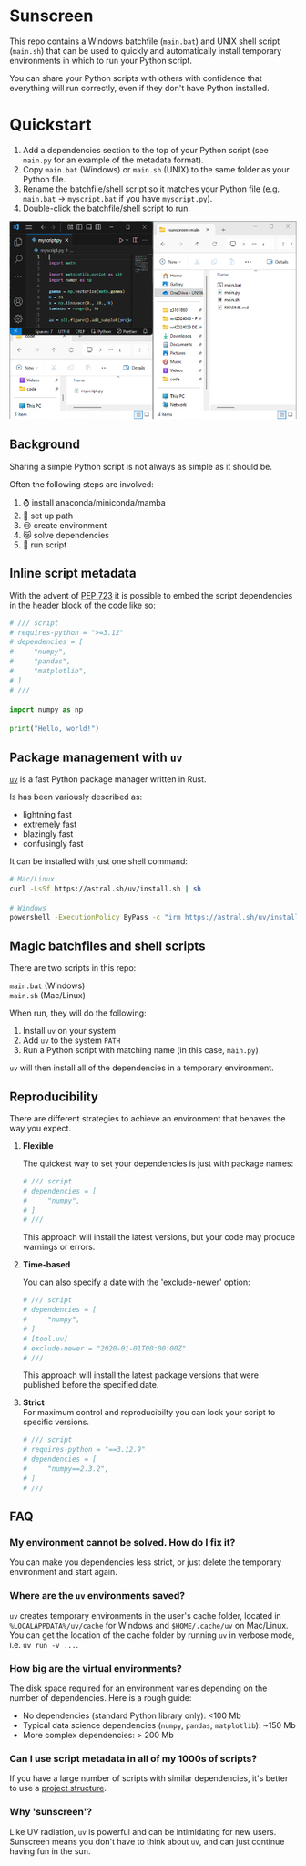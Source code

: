 # Sunscreen

This repo contains a Windows batchfile (`main.bat`) and UNIX shell script (`main.sh`) that can be used to quickly and automatically install temporary environments in which to run your Python script.

You can share your Python scripts with others with confidence that everything will run correctly, even if they don't have Python installed.

# Quickstart

1. Add a dependencies section to the top of your Python script (see `main.py` for an example of the metadata format).
2. Copy `main.bat` (Windows) or `main.sh` (UNIX) to the same folder as your Python file.
3. Rename the batchfile/shell script so it matches your Python file (e.g. `main.bat` -> `myscript.bat` if you have `myscript.py`).
4. Double-click the batchfile/shell script to run.


![demo](docs/sunscreen.gif)

## Background

Sharing a simple Python script is not always as simple as it should be.

Often the following steps are involved:

1. ⌚ install anaconda/miniconda/mamba
2. 🥹 set up path
3. 😢 create environment
4. 😿 solve dependencies
5. 🚀 run script


## Inline script metadata

With the advent of [PEP 723](https://peps.python.org/pep-0723) it is possible to embed the script dependencies in the header block of the code like so:


```python
# /// script
# requires-python = ">=3.12"
# dependencies = [
#     "numpy",
#     "pandas",
#     "matplotlib",
# ]
# ///

import numpy as np

print("Hello, world!")
```

## Package management with `uv`

[`uv`](https://docs.astral.sh/uv/) is a fast Python package manager written in Rust.

Is has been variously described as:

- lightning fast
- extremely fast
- blazingly fast
- confusingly fast

It can be installed with just one shell command:

```sh
# Mac/Linux
curl -LsSf https://astral.sh/uv/install.sh | sh

# Windows
powershell -ExecutionPolicy ByPass -c "irm https://astral.sh/uv/install.ps1 | iex"
```

## Magic batchfiles and shell scripts

There are two scripts in this repo:

`main.bat` (Windows)  
`main.sh` (Mac/Linux)  

When run, they will do the following:

1. Install `uv` on your system
2. Add `uv` to the system `PATH`
3. Run a Python script with matching name (in this case, `main.py`)

`uv` will then install all of the dependencies in a temporary environment.

## Reproducibility

There are different strategies to achieve an environment that behaves the way you expect.

1. **Flexible**

    The quickest way to set your dependencies is just with package names:

    ```python
    # /// script
    # dependencies = [
    #     "numpy",
    # ]
    # ///
    ```

    This approach will install the latest versions, but your code may produce warnings or errors.

2. **Time-based**

    You can also specify a date with the 'exclude-newer' option:

    ```python
    # /// script
    # dependencies = [
    #     "numpy",
    # ]
    # [tool.uv]
    # exclude-newer = "2020-01-01T00:00:00Z"
    # ///
    ```

    This approach will install the latest package versions that were published before the specified date.

3. **Strict**  
    For maximum control and reproducibilty you can lock your script to specific versions.

    ```python
    # /// script
    # requires-python = "==3.12.9"
    # dependencies = [
    #     "numpy==2.3.2",
    # ]
    # ///
    ```

## FAQ
### My environment cannot be solved. How do I fix it?
You can make you dependencies less strict, or just delete the temporary environment and start again.

### Where are the `uv` environments saved?
`uv` creates temporary environments in the user's cache folder, located in `%LOCALAPPDATA%/uv/cache` for Windows and `$HOME/.cache/uv` on Mac/Linux. You can get the location of the cache folder by running `uv` in verbose mode, i.e. `uv run -v ...`.

### How big are the virtual environments?
The disk space required for an environment varies depending on the number of dependencies. Here is a rough guide:

- No dependencies (standard Python library only): <100 Mb  
- Typical data science dependencies (`numpy`, `pandas`, `matplotlib`): ~150 Mb
- More complex dependencies: > 200 Mb

### Can I use script metadata in all of my 1000s of scripts?
If you have a large number of scripts with similar dependencies, it's better to use a [project structure](https://docs.astral.sh/uv/concepts/projects/).

### Why 'sunscreen'?
Like UV radiation, `uv` is powerful and can be intimidating for new users. Sunscreen means you don't have to think about `uv`, and can just continue having fun in the sun.
